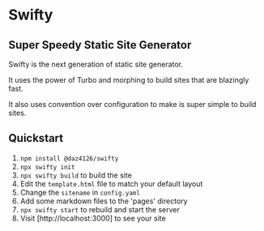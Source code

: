 # Swifty
## Super Speedy Static Site Generator

Swifty is the next generation of static site generator.

It uses the power of Turbo and morphing to build sites that are blazingly fast.

It also uses convention over configuration to make is super simple to build sites.

## Quickstart

1. `npm install @daz4126/swifty`
2. `npx swifty init`
3. `npx swifty build` to build the site
4. Edit the `template.html` file to match your default layout
5. Change the `sitename` in `config.yaml`
6. Add some markdown files to the 'pages' directory
7. `npx swifty start` to rebuild and start the server
8. Visit [http://localhost:3000] to see your site
